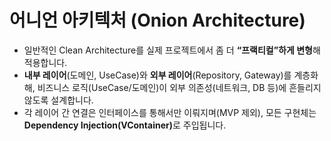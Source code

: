 # 어니언 아키텍처 (Onion Architecture)

* 일반적인 Clean Architecture를 실제 프로젝트에서 좀 더 **“프랙티컬”하게 변형**해 적용합니다.
* **내부 레이어**(도메인, UseCase)와 **외부 레이어**(Repository, Gateway)를 계층화해, 비즈니스 로직(UseCase/도메인)이 외부 의존성(네트워크, DB 등)에 흔들리지 않도록 설계합니다.
* &#x20;각 레이어 간 연결은 인터페이스를 통해서만 이뤄지며(MVP 제외), 모든 구현체는 **Dependency Injection(VContainer)**&#xB85C; 주입됩니다.
